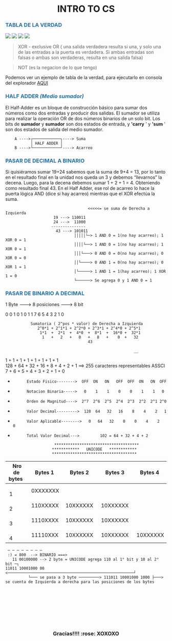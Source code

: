 <h1 align='center'></h1>
<h1 align="center">INTRO TO CS</h1>

<H3 align= rigth style='color:#2471A3' >TABLA DE LA VERDAD</H3>  

![](https://github.com/Kapelu/Henry-Apuntes/blob/main/scr/MI-Foundations/00-IntroToCS/TablaAND.png)
![](https://github.com/Kapelu/Henry-Apuntes/blob/main/scr/MI-Foundations/00-IntroToCS/TablaOR.png)
![](https://github.com/Kapelu/Henry-Apuntes/blob/main/scr/MI-Foundations/00-IntroToCS/TablaXOR.png)
![](https://github.com/Kapelu/Henry-Apuntes/blob/main/scr/MI-Foundations/00-IntroToCS/TablaNOT.png)

> XOR - exclusive OR ( una salida verdadera resulta si una, y solo una de las entradas a la puerta es verdadera. Si ambas entradas son falsas o ambas son verdaderas, resulta en una salida falsa)

> NOT (es la negacion de lo que tengo)

Podemos ver un ejemplo de tabla de la verdad, para ejecutarlo en consola del explorador [AQUI](https://github.com/Kapelu/Henry-FullStackDeveloper/blob/main/Modulo1-Foundations/00-IntroToCS/homework/01%20-%20TablaVerdad.js)


<H3 align= rigth style='color:#2471A3' >HALF ADDER <i>(Medio sumador)</i></H3>

El Half-Adder es un bloque de construcción básico para sumar dos números como dos entradas y producir dos salidas. El sumador se utiliza para realizar la operación OR de dos números binarios de un solo bit. Los bits de **sumador** y **sumador** son dos estados de entrada, y **'carry** ' y **'sum** ' son dos estados de salida del medio sumador.

        A ---->┌────────────┐----> Suma
	           │ HALF ADDER │
	    B ---->└────────────┘----> Acarreo	  


<H3 align= rigth style='color:#2471A3' >PASAR DE DECIMAL A BINARIO</H3>  

Si quisiéramos sumar 19+24 sabemos que la suma de 9+4 = 13, por lo tanto en el resultado final en la unidad nos queda un 3 y debemos “llevarnos” la decena. Luego, para la decena debemos sumar 1 + 2 + 1 = 4. Obteniendo como resultado final 43.
En el Half Adder, ese rol de acarreo lo hace la puerta lógica AND (dice si hay acarreo) mientras que el XOR efectúa la suma.

                                        <<<<<= se suma de Derecha a Izquierda
                         19 ---> 110011
                         24 --->  11000
                        ---------------
                          43 ---> 101011
                                  │││││└─> 1 AND 0 = 1(no hay acarreo); 1 XOR 0 = 1
                                  ││││└──> 1 AND 0 = 1(no hay acarreo); 1 XOR 0 = 1
                                  │││└───> 0 AND 0 = 0(no hay acarreo); 0 XOR 0 = 0
                                  ││└────> 0 AND 1 = 0(no hay acarreo); 0 XOR 1 = 1
                                  │└─────> 1 AND 1 = 1(hay acarreo); 1 XOR 1 = 0
                                  └──────> Se agrega 0 y 1 AND 0 = 1



<H3 align= rigth style='color:#2471A3' >PASAR DE BINARIO A DECIMAL</H3>

1 Byte ---> 8 posiciones ---> 8 bit

0 0 1 0 1 0 1 1
 7 6 5 4 3 2 1 0

               Sumatoria ( 2^pos * valor) de Derecha a Izquierda
                  2^0*1 + 2^1*1 + 2^2*0 + 2^3*1 + 2^4*0 + 2^5*1 
                   1*1  +  2*1  +  4*0  +  8*1  +  16*0 +  32*1
                    1   +   2   +   0   +   8   +    0  +   32
                                        43

                                                            __

   1  +  1 +  1 +  1 + 1 + 1 + 1 + 1    
 128 + 64 + 32 + 16 + 8 + 4 + 2 + 1   ==> 255 caracteres representables ASSCI
   7  +  6 +  5 +  4 + 3 + 2 + 1 + 0  

  
  

*           Estado Fisico-------->  OFF  ON   ON   OFF  OFF  ON   ON  OFF

*           Notacion Binaria----->   0    1    1    0    0    1    1   0

*           Orden de Magnitud---->  2^7  2^6  2^5  2^4  2^3  2^2  2^1 2^0

*           Valor Decimal--------->  128  64   32   16    8    4    2   1

*           Valor Aplicable-------->   0   64   32    0    0    4    2   0

*           Total Valor Decimal--->         102 = 64 + 32 + 4 + 2 

                        *************************************
                       ************   UNICODE   ************
                       *************************************
<table>
	<thead>
	<tr>
		<th>&nbsp;Nro de bytes&nbsp;</th>
		<th>Bytes 1</th>
		<th>Bytes 2</th>
		<th>Bytes 3</th>
		<th>Bytes 4</th>
	</tr>
	</thead>
	<tbody>
	<tr>
		<td>&nbsp; &nbsp; &nbsp; &nbsp; &nbsp; &nbsp;1</td>
		<td>&nbsp;0XXXXXXX</td>
		<td>&nbsp;</td>
		<td>&nbsp;</td>
		<td>&nbsp;</td>
	</tr>
	<tr>
		<td>&nbsp; &nbsp; &nbsp; &nbsp; &nbsp; &nbsp;2</td>
		<td>&nbsp;110XXXXX</td>
		<td>&nbsp;10XXXXXX&nbsp;</td>
		<td>&nbsp;10XXXXXX&nbsp;</td>
		<td></td>
	</tr>
	<tr>
		<td>&nbsp; &nbsp; &nbsp; &nbsp; &nbsp; &nbsp;3</td>
		<td>&nbsp;1110XXXX</td>
		<td>&nbsp;10XXXXXX</td>
		<td>&nbsp;10XXXXXX</td>
		<td></td>
	</tr>
	<tr>
		<td>&nbsp; &nbsp; &nbsp; &nbsp; &nbsp; &nbsp;4</td>
		<td>&nbsp;11110XXX</td>
		<td>&nbsp;10XXXXXX</td>
		<td>&nbsp;10XXXXXX</td>
		<td>&nbsp;10XXXXXX</td>
	</tr>
	<tbody>
</table>

     ─ ─ ─ ─ ─ ─ ─ ─
     :) = 800  --> BINARIO ===> 
       11 00100000 --> 2 byte = UNICODE agrega 110 al 1° bit y 10 al 2° bit ─┐
    11011 10001000 00 <───────────────────────────────────────────────────────┘
              └─── se pasa a 3 byte ─────────> 111011 10001000 1000 ├───> se cuenta de Izquierda a derecha para las posiciones de los bytes


<br>









<h1 align='center'></h1>
<br/> 
<br/> 
<br/> 
<h3 align="center">Gracias!!!!  :rose:   XOXOXO
